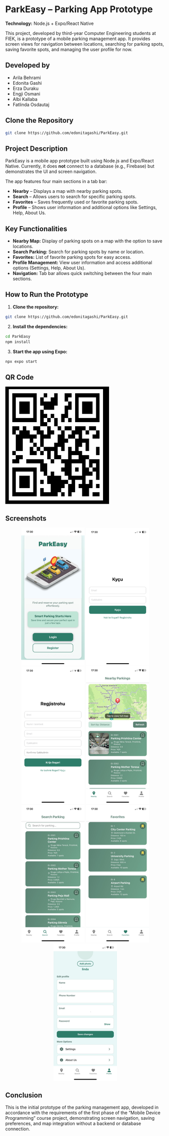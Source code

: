 # ParkEasy – Parking App Prototype

**Technology:** Node.js + Expo/React Native  

This project, developed by third-year Computer Engineering students at FIEK, is a prototype of a mobile parking management app. It provides screen views for navigation between locations, searching for parking spots, saving favorite spots, and managing the user profile for now.

## Developed by
- Arila Behrami  
- Edonita Gashi  
- Erza Duraku  
- Engji Osmani  
- Albi Kallaba  
- Fatlinda Osdautaj  

## Clone the Repository
```bash
git clone https://github.com/edonitagashi/ParkEasy.git 
```

## Project Description

ParkEasy is a mobile app prototype built using Node.js and Expo/React Native. Currently, it does **not** connect to a database (e.g., Firebase) but demonstrates the UI and screen navigation.

The app features four main sections in a tab bar:

- **Nearby** – Displays a map with nearby parking spots.  
- **Search** – Allows users to search for specific parking spots.  
- **Favorites** – Saves frequently used or favorite parking spots.  
- **Profile** – Shows user information and additional options like Settings, Help, About Us.  

## Key Functionalities

- **Nearby Map:** Display of parking spots on a map with the option to save locations.  
- **Search Parking:** Search for parking spots by name or location.  
- **Favorites:** List of favorite parking spots for easy access.  
- **Profile Management:** View user information and access additional options (Settings, Help, About Us).  
- **Navigation:** Tab bar allows quick switching between the four main sections.  

## How to Run the Prototype

1. **Clone the repository:**
```bash
git clone https://github.com/edonitagashi/ParkEasy.git
```
2. **Install the dependencies:**
```bash
cd ParkEasy
npm install
```
3. **Start the app using Expo:**
```bash
npx expo start
```
## QR Code
![QR Code](assets/qrcode.png)



## Screenshots

<p align="center">
  <img src="assets/foto1.jpg" alt="Foto 1" width="200"/>
  <img src="assets/foto2.png" alt="Foto 2" width="200"/>
  <img src="assets/foto3.png" alt="Foto 3" width="200"/>
  <img src="assets/foto4.jpg" alt="Foto 4" width="200"/>
  <img src="assets/foto5.jpg" alt="Foto 5" width="200"/>
  <img src="assets/foto6.jpg" alt="Foto 6" width="200"/>
  <img src="assets/foto7.jpg" alt="Foto 7" width="200"/>
</p>



## Conclusion

This is the initial prototype of the parking management app, developed in accordance with the requirements of the first phase of the “Mobile Device Programming” course project, demonstrating screen navigation, saving preferences, and map integration without a backend or database connection.

